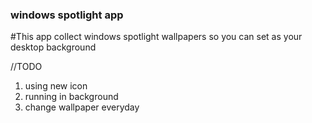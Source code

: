### windows spotlight app
#This app collect windows spotlight wallpapers so you can set as your desktop background

//TODO
1. using new icon
2. running in background
3. change wallpaper everyday
